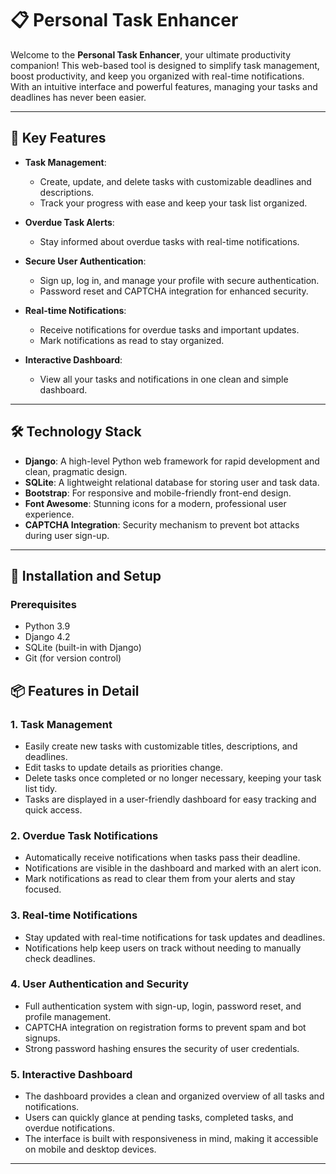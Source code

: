 # 📋 Personal Task Enhancer

Welcome to the **Personal Task Enhancer**, your ultimate productivity companion! This web-based tool is designed to simplify task management, boost productivity, and keep you organized with real-time notifications. With an intuitive interface and powerful features, managing your tasks and deadlines has never been easier.

---

## 🌟 Key Features

- **Task Management**: 
  - Create, update, and delete tasks with customizable deadlines and descriptions.
  - Track your progress with ease and keep your task list organized.
  
- **Overdue Task Alerts**: 
  - Stay informed about overdue tasks with real-time notifications.
  
- **Secure User Authentication**: 
  - Sign up, log in, and manage your profile with secure authentication.
  - Password reset and CAPTCHA integration for enhanced security.
  
- **Real-time Notifications**: 
  - Receive notifications for overdue tasks and important updates.
  - Mark notifications as read to stay organized.
  
- **Interactive Dashboard**: 
  - View all your tasks and notifications in one clean and simple dashboard.

---

## 🛠️ Technology Stack

- **Django**: A high-level Python web framework for rapid development and clean, pragmatic design.
- **SQLite**: A lightweight relational database for storing user and task data.
- **Bootstrap**: For responsive and mobile-friendly front-end design.
- **Font Awesome**: Stunning icons for a modern, professional user experience.
- **CAPTCHA Integration**: Security mechanism to prevent bot attacks during user sign-up.

---

## 🚀 Installation and Setup

### Prerequisites

- Python 3.9
- Django 4.2
- SQLite (built-in with Django)
- Git (for version control)

## 📦 Features in Detail

### 1. **Task Management**
   - Easily create new tasks with customizable titles, descriptions, and deadlines.
   - Edit tasks to update details as priorities change.
   - Delete tasks once completed or no longer necessary, keeping your task list tidy.
   - Tasks are displayed in a user-friendly dashboard for easy tracking and quick access.

### 2. **Overdue Task Notifications**
   - Automatically receive notifications when tasks pass their deadline.
   - Notifications are visible in the dashboard and marked with an alert icon.
   - Mark notifications as read to clear them from your alerts and stay focused.

### 3. **Real-time Notifications**
   - Stay updated with real-time notifications for task updates and deadlines.
   - Notifications help keep users on track without needing to manually check deadlines.

### 4. **User Authentication and Security**
   - Full authentication system with sign-up, login, password reset, and profile management.
   - CAPTCHA integration on registration forms to prevent spam and bot signups.
   - Strong password hashing ensures the security of user credentials.

### 5. **Interactive Dashboard**
   - The dashboard provides a clean and organized overview of all tasks and notifications.
   - Users can quickly glance at pending tasks, completed tasks, and overdue notifications.
   - The interface is built with responsiveness in mind, making it accessible on mobile and desktop devices.

---

